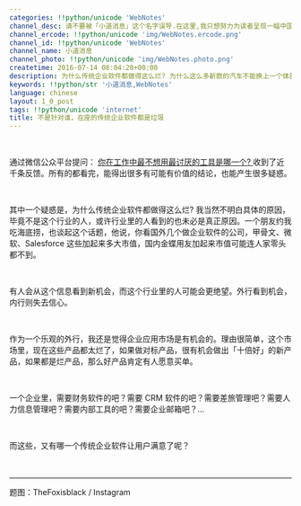 ```yaml
---
categories: !!python/unicode 'WebNotes'
channel_desc: 请不要被「小道消息」这个名字误导.在这里,我只想努力为读者呈现一幅中国互联网的清明上河图.
channel_ercode: !!python/unicode 'img/WebNotes.ercode.png'
channel_id: !!python/unicode 'WebNotes'
channel_name: 小道消息
channel_photo: !!python/unicode 'img/WebNotes.photo.png'
createtime: 2016-07-14 08:04:20+00:00
description: 为什么传统企业软件都做得这么烂? 为什么这么多新款的汽车不能换上一个体验更好一点的仪表盘？
keywords: !!python/str '小道消息,WebNotes'
language: chinese
layout: 1_0_post
tags: !!python/unicode 'internet'
title: 不是针对谁，在座的传统企业软件都是垃圾
---
```

<div class="rich_media_content" id="js_content">
<p>
<br/>
</p>
<p>
         通过微信公众平台提问：
         <a data_ue_src="http://mp.weixin.qq.com/s?__biz=MjM5ODIyMTE0MA==&amp;mid=2650968430&amp;idx=1&amp;sn=449b9e022216bf685b4092acc104b0e8&amp;scene=21#wechat_redirect" href="http://mp.weixin.qq.com/s?__biz=MjM5ODIyMTE0MA==&amp;mid=2650968430&amp;idx=1&amp;sn=449b9e022216bf685b4092acc104b0e8&amp;scene=21#wechat_redirect" target="_blank">
          你在工作中最不想用最讨厌的工具是哪一个?
         </a>
         收到了近千条反馈。所有的都看完，能得出很多有可能有价值的结论，也能产生很多疑惑。
        </p>
<p>
<br/>
</p>
<p>
         其中一个疑惑是，为什么传统企业软件都做得这么烂? 我当然不明白具体的原因，毕竟不是这个行业的人，或许行业里的人看到的也未必是真正原因。一个朋友约我吃海底捞，也谈起这个话题，他说，你看国外几个做企业软件的公司，甲骨文、微软、Salesforce 这些加起来多大市值，国内金蝶用友加起来市值可能连人家零头都不到。
        </p>
<p>
<br/>
</p>
<p>
         有人会从这个信息看到新机会，而这个行业里的人可能会更绝望。外行看到机会，内行则失去信心。
        </p>
<p>
<br/>
</p>
<p>
         作为一个乐观的外行，我还是觉得企业应用市场是有机会的。理由很简单，这个市场里，现在这些产品都太烂了，如果做对标产品，很有机会做出「十倍好」的新产品，如果都是烂产品，那么好产品肯定有人愿意买单。
        </p>
<p>
<br/>
</p>
<p>
         一个企业里，需要财务软件的吧？需要 CRM 软件的吧？需要差旅管理吧？需要人力信息管理吧？需要内部工具的吧？需要企业邮箱吧？…
        </p>
<p>
<br/>
</p>
<p>
         而这些，又有哪一个传统企业软件让用户满意了呢？
        </p>
<p>
<br/>
</p>
<hr style="font-family: Lato, Helvetica, Arial, freesans, clean, sans-serif; border-right-width: 0px; border-bottom-width: 0px; border-left-width: 0px; border-top-style: solid; border-top-color: rgb(234, 234, 234); height: 1px; margin-top: 1em; margin-bottom: 1em; color: rgb(51, 51, 51); white-space: normal;"/>
<p>
         题图：TheFoxisblack / Instagram
        </p>
<p>
<br/>
</p>
</div>